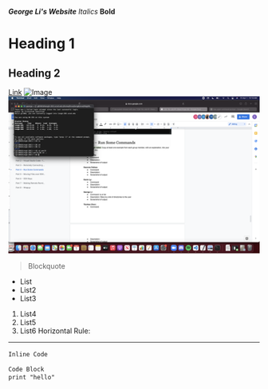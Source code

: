 ***George Li's Website***
*Italics*
**Bold**
# Heading 1
## Heading 2
[Link](google.com)
![Image](https://www.howtogeek.com/wp-content/uploads/2021/01/windows_hello_hero_2.jpg?width=1198&trim=1,1&bg-color=000&pad=1,1)
![Image](screenshot.png)
> Blockquote
- List
- List2
- List3
1. List4
2. List5
3. List6
Horizontal Rule:

---

`Inline Code`

```
Code Block
print "hello"
```
